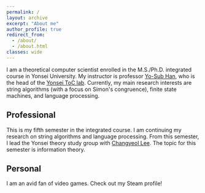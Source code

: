 ```yaml
---
permalink: /
layout: archive
excerpt: "About me"
author_profile: true
redirect_from: 
  - /about/
  - /about.html
classes: wide
---
```

I am a theoretical computer scientist enrolled in the M.S./Ph.D. integrated course in Yonsei University. My instructor is professor [Yo-Sub Han](https://toc.yonsei.ac.kr/~emmous/),
who is the head of the [Yonsei ToC lab](https://toc.yonsei.ac.kr/).
Currently, my main research interests are string algorithms (with a focus on Simon's congruence), finite state machines, and language processing.

## Professional
This is my fifth semester in the integrated course.
I am continuing my research on string algorithms and language processing.
From this semester, I lead the Yonsei theory study group with [Changyeol Lee](https://chang-yeol.github.io/).
The topic for this semester is information theory.

## Personal
I am an avid fan of video games.
Check out my Steam profile!

